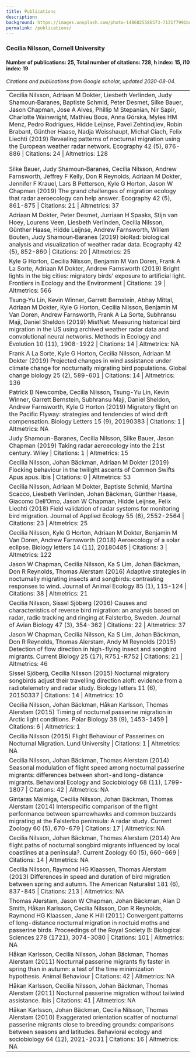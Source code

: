 ```yaml
---
title: Publications
description: 
background: https://images.unsplash.com/photo-1486825586573-7131f7991bdd?auto=format&w=2000
permalink: /publications/
---
```

<script type='text/javascript' src='https://d1bxh8uas1mnw7.cloudfront.net/assets/embed.js'></script>

<h3><strong>Cecilia Nilsson</strong>, Cornell University</h3>
<div id="number-of-publications-25-total-number-of-citations-728-h-index-15-i10-index-19" class="section level4">
<h4>Number of publications: 25, Total number of citations: 728, h index: 15, i10 index: 19</h4>
<p><em>Citations and publications from Google scholar, updated 2020-08-04. </em></p>
<table class="table table-striped table-hover" style="margin-left: auto; margin-right: auto;">
<tbody>
<tr>
<td style="text-align:left;">
Cecilia Nilsson, Adriaan M Dokter, Liesbeth Verlinden, Judy Shamoun‐Baranes, Baptiste Schmid, Peter Desmet, Silke Bauer, Jason Chapman, Jose A Alves, Phillip M Stepanian, Nir Sapir, Charlotte Wainwright, Mathieu Boos, Anna Górska, Myles HM Menz, Pedro Rodrigues, Hidde Leijnse, Pavel Zehtindjiev, Robin Brabant, Günther Haase, Nadja Weisshaupt, Michał Ciach, Felix Liechti (2019) Revealing patterns of nocturnal migration using the European weather radar network. Ecography 42 (5), 876-886 | Citations: 24 | Altmetrics: 128

<span data-badge-popover="right" data-badge-type="4" data-doi="10.1111/ecog.04003" data-hide-no-mentions="true" data-hide-less-than="10" class="altmetric-embed"></span>

</td>
</tr>
<tr>
<td style="text-align:left;">
Silke Bauer, Judy Shamoun‐Baranes, Cecilia Nilsson, Andrew Farnsworth, Jeffrey F Kelly, Don R Reynolds, Adriaan M Dokter, Jennifer F Krauel, Lars B Petterson, Kyle G Horton, Jason W Chapman (2019) The grand challenges of migration ecology that radar aeroecology can help answer. Ecography 42 (5), 861-875 | Citations: 21 | Altmetrics: 37
</td>
</tr>
<tr>
<td style="text-align:left;">
Adriaan M Dokter, Peter Desmet, Jurriaan H Spaaks, Stijn van Hoey, Lourens Veen, Liesbeth Verlinden, Cecilia Nilsson, Günther Haase, Hidde Leijnse, Andrew Farnsworth, Willem Bouten, Judy Shamoun‐Baranes (2019) bioRad: biological analysis and visualization of weather radar data. Ecography 42 (5), 852-860 | Citations: 20 | Altmetrics: 25
</td>
</tr>
<tr>
<td style="text-align:left;">
Kyle G Horton, Cecilia Nilsson, Benjamin M Van Doren, Frank A La Sorte, Adriaan M Dokter, Andrew Farnsworth (2019) Bright lights in the big cities: migratory birds’ exposure to artificial light. Frontiers in Ecology and the Environment | Citations: 19 | Altmetrics: 566
</td>
</tr>
<tr>
<td style="text-align:left;">
Tsung‐Yu Lin, Kevin Winner, Garrett Bernstein, Abhay Mittal, Adriaan M Dokter, Kyle G Horton, Cecilia Nilsson, Benjamin M Van Doren, Andrew Farnsworth, Frank A La Sorte, Subhransu Maji, Daniel Sheldon (2019) MistNet: Measuring historical bird migration in the US using archived weather radar data and convolutional neural networks. Methods in Ecology and Evolution 10 (11), 1908-1922 | Citations: 14 | Altmetrics: NA
</td>
</tr>
<tr>
<td style="text-align:left;">
Frank A La Sorte, Kyle G Horton, Cecilia Nilsson, Adriaan M Dokter (2019) Projected changes in wind assistance under climate change for nocturnally migrating bird populations. Global change biology 25 (2), 589-601 | Citations: 14 | Altmetrics: 136
</td>
</tr>
<tr>
<td style="text-align:left;">
Patrick B Newcombe, Cecilia Nilsson, Tsung-Yu Lin, Kevin Winner, Garrett Bernstein, Subhransu Maji, Daniel Sheldon, Andrew Farnsworth, Kyle G Horton (2019) Migratory flight on the Pacific Flyway: strategies and tendencies of wind drift compensation. Biology Letters 15 (9), 20190383 | Citations: 1 | Altmetrics: NA
</td>
</tr>
<tr>
<td style="text-align:left;">
Judy Shamoun-Baranes, Cecilia Nilsson, Silke Bauer, Jason Chapman (2019) Taking radar aeroecology into the 21st century. Wiley | Citations: 1 | Altmetrics: 15
</td>
</tr>
<tr>
<td style="text-align:left;">
Cecilia Nilsson, Johan Bäckman, Adriaan M Dokter (2019) Flocking behaviour in the twilight ascents of Common Swifts Apus apus. Ibis | Citations: 0 | Altmetrics: 53
</td>
</tr>
<tr>
<td style="text-align:left;">
Cecilia Nilsson, Adriaan M Dokter, Baptiste Schmid, Martina Scacco, Liesbeth Verlinden, Johan Bäckman, Günther Haase, Giacomo Dell’Omo, Jason W Chapman, Hidde Leijnse, Felix Liechti (2018) Field validation of radar systems for monitoring bird migration. Journal of Applied Ecology 55 (6), 2552-2564 | Citations: 23 | Altmetrics: 25
</td>
</tr>
<tr>
<td style="text-align:left;">
Cecilia Nilsson, Kyle G Horton, Adriaan M Dokter, Benjamin M Van Doren, Andrew Farnsworth (2018) Aeroecology of a solar eclipse. Biology letters 14 (11), 20180485 | Citations: 3 | Altmetrics: 122
</td>
</tr>
<tr>
<td style="text-align:left;">
Jason W Chapman, Cecilia Nilsson, Ka S Lim, Johan Bäckman, Don R Reynolds, Thomas Alerstam (2016) Adaptive strategies in nocturnally migrating insects and songbirds: contrasting responses to wind. Journal of Animal Ecology 85 (1), 115-124 | Citations: 38 | Altmetrics: 21
</td>
</tr>
<tr>
<td style="text-align:left;">
Cecilia Nilsson, Sissel Sjöberg (2016) Causes and characteristics of reverse bird migration: an analysis based on radar, radio tracking and ringing at Falsterbo, Sweden. Journal of Avian Biology 47 (3), 354-362 | Citations: 22 | Altmetrics: 37
</td>
</tr>
<tr>
<td style="text-align:left;">
Jason W Chapman, Cecilia Nilsson, Ka S Lim, Johan Bäckman, Don R Reynolds, Thomas Alerstam, Andy M Reynolds (2015) Detection of flow direction in high-flying insect and songbird migrants. Current Biology 25 (17), R751-R752 | Citations: 21 | Altmetrics: 46
</td>
</tr>
<tr>
<td style="text-align:left;">
Sissel Sjöberg, Cecilia Nilsson (2015) Nocturnal migratory songbirds adjust their travelling direction aloft: evidence from a radiotelemetry and radar study. Biology letters 11 (6), 20150337 | Citations: 14 | Altmetrics: 10
</td>
</tr>
<tr>
<td style="text-align:left;">
Cecilia Nilsson, Johan Bäckman, Håkan Karlsson, Thomas Alerstam (2015) Timing of nocturnal passerine migration in Arctic light conditions. Polar Biology 38 (9), 1453-1459 | Citations: 6 | Altmetrics: 1
</td>
</tr>
<tr>
<td style="text-align:left;">
Cecilia Nilsson (2015) Flight Behaviour of Passerines on Nocturnal Migration. Lund University | Citations: 1 | Altmetrics: NA
</td>
</tr>
<tr>
<td style="text-align:left;">
Cecilia Nilsson, Johan Bäckman, Thomas Alerstam (2014) Seasonal modulation of flight speed among nocturnal passerine migrants: differences between short-and long-distance migrants. Behavioral Ecology and Sociobiology 68 (11), 1799-1807 | Citations: 42 | Altmetrics: NA
</td>
</tr>
<tr>
<td style="text-align:left;">
Gintaras Malmiga, Cecilia Nilsson, Johan Bäckman, Thomas Alerstam (2014) Interspecific comparison of the flight performance between sparrowhawks and common buzzards migrating at the Falsterbo peninsula: A radar study. Current Zoology 60 (5), 670-679 | Citations: 17 | Altmetrics: NA
</td>
</tr>
<tr>
<td style="text-align:left;">
Cecilia Nilsson, Johan Bäckman, Thomas Alerstam (2014) Are flight paths of nocturnal songbird migrants influenced by local coastlines at a peninsula?. Current Zoology 60 (5), 660-669 | Citations: 14 | Altmetrics: NA
</td>
</tr>
<tr>
<td style="text-align:left;">
Cecilia Nilsson, Raymond HG Klaassen, Thomas Alerstam (2013) Differences in speed and duration of bird migration between spring and autumn. The American Naturalist 181 (6), 837-845 | Citations: 213 | Altmetrics: NA
</td>
</tr>
<tr>
<td style="text-align:left;">
Thomas Alerstam, Jason W Chapman, Johan Bäckman, Alan D Smith, Håkan Karlsson, Cecilia Nilsson, Don R Reynolds, Raymond HG Klaassen, Jane K Hill (2011) Convergent patterns of long-distance nocturnal migration in noctuid moths and passerine birds. Proceedings of the Royal Society B: Biological Sciences 278 (1721), 3074-3080 | Citations: 101 | Altmetrics: NA
</td>
</tr>
<tr>
<td style="text-align:left;">
Håkan Karlsson, Cecilia Nilsson, Johan Bäckman, Thomas Alerstam (2011) Nocturnal passerine migrants fly faster in spring than in autumn: a test of the time minimization hypothesis. Animal Behaviour | Citations: 42 | Altmetrics: NA
</td>
</tr>
<tr>
<td style="text-align:left;">
Håkan Karlsson, Cecilia Nilsson, Johan Bäckman, Thomas Alerstam (2011) Nocturnal passerine migration without tailwind assistance. Ibis | Citations: 41 | Altmetrics: NA
</td>
</tr>
<tr>
<td style="text-align:left;">
Håkan Karlsson, Johan Bäckman, Cecilia Nilsson, Thomas Alerstam (2010) Exaggerated orientation scatter of nocturnal passerine migrants close to breeding grounds: comparisons between seasons and latitudes. Behavioral ecology and sociobiology 64 (12), 2021-2031 | Citations: 16 | Altmetrics: NA
</td>
</tr>
</tbody>
</table>
</div>

